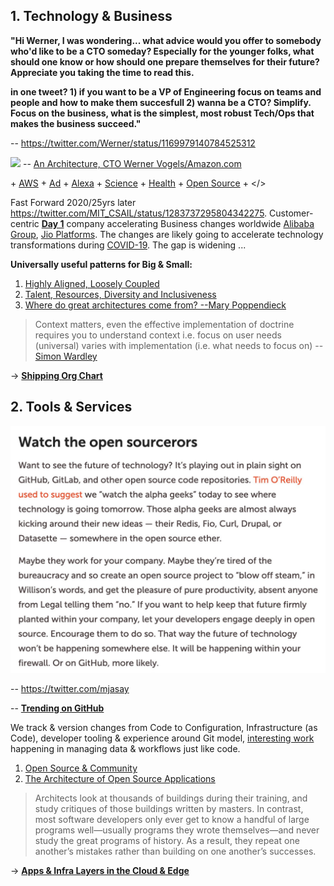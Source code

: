 ## 1. Technology & Business

**"Hi Werner, I was wondering... what advice would you offer to somebody who'd like to be a CTO someday? Especially for the younger folks, what should one know or how should one prepare themselves for their future? Appreciate you taking the time to read this.**

**in one tweet? 1) if you want to be a VP of Engineering focus on teams and people and how to make them succesfull 2) wanna be a CTO? Simplify.  Focus on the business, what is the simplest, most robust Tech/Ops that makes the business succeed."**

-- https://twitter.com/Werner/status/1169979140784525312

![](images/Werner.png)
-- [An Architecture, CTO Werner Vogels/Amazon.com](https://queue.acm.org/detail.cfm?id=1142065)

\+ [AWS](https://aws.amazon.com/) + [Ad](https://advertising.amazon.com/) + [Alexa](https://developer.amazon.com/en-US/alexa) + [Science](https://www.amazon.science/) + [Health](https://amazon.care/) + [Open Source](https://amzn.github.io/) + </>

Fast Forward 2020/25yrs later https://twitter.com/MIT_CSAIL/status/1283737295804342275. Customer-centric [**Day 1**](https://www.sec.gov/Archives/edgar/data/1018724/000119312517120198/d373368dex991.htm) company accelerating Business changes worldwide [Alibaba Group](https://en.wikipedia.org/wiki/Alibaba_Group), [Jio Platforms](https://en.wikipedia.org/wiki/Jio_Platforms). The changes are likely going to accelerate technology transformations during [COVID-19](images/COVID.png). The gap is widening ...

**Universally useful patterns for Big & Small:**
1. [Highly Aligned, Loosely Coupled](https://jobs.netflix.com/culture)
2. [Talent, Resources, Diversity and Inclusiveness](https://github.com/jamiehannaford/diversity)
3. [Where do great architectures come from? --Mary Poppendieck](https://www.oreilly.com/radar/where-do-great-architectures-come-from/)

> Context matters, even the effective implementation of doctrine requires you to understand context i.e. focus on user needs (universal) varies with implementation (i.e. what needs to focus on)
-- [Simon Wardley](https://twitter.com/swardley)

-> [**Shipping Org Chart**](https://lightstep.com/blog/the-only-good-reason-to-adopt-microservices/) 

## 2. Tools & Services
![](images/open%20source.jpeg)

-- https://twitter.com/mjasay 

-- [**Trending on GitHub**](https://github.com/trending)

We track & version changes from Code to Configuration, Infrastructure (as Code), developer tooling & experience around Git model, [interesting work](https://accelst.com/the-quest-for-the-holy-grail-of-git-for-data/) happening in managing data & workflows just like code.

1. [Open Source & Community](https://www.youtube.com/watch?v=jiaLsxjBeOQ)
2. [The Architecture of Open Source Applications](http://aosabook.org/en/index.html)
> Architects look at thousands of buildings during their training, and study critiques of those buildings written by masters. In contrast, most software developers only ever get to know a handful of large programs well—usually programs they wrote themselves—and never study the great programs of history. As a result, they repeat one another’s mistakes rather than building on one another’s successes.

-> [**Apps & Infra Layers in the Cloud & Edge**](Patterns/Stuff.md)
